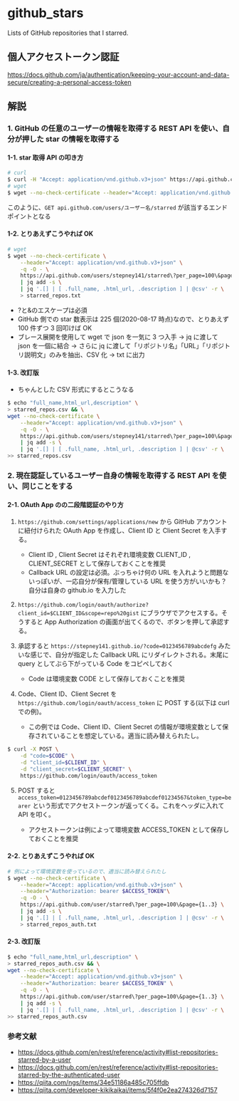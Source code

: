 # github_stars

Lists of GitHub repositories that I starred.

## 個人アクセストークン認証

https://docs.github.com/ja/authentication/keeping-your-account-and-data-secure/creating-a-personal-access-token

## 解説

### 1. GitHub の任意のユーザーの情報を取得する REST API を使い、自分が押した star の情報を取得する

#### 1-1. star 取得 API の叩き方

```bash
# curl
$ curl -H "Accept: application/vnd.github.v3+json" https://api.github.com/users/stepney141/starred
# wget
$ wget --no-check-certificate --header="Accept: application/vnd.github.v3+json" -q -O - https://api.github.com/users/stepney141/starred
```

このように、`GET api.github.com/users/ユーザー名/starred` が該当するエンドポイントとなる

#### 1-2. とりあえずこうやれば OK

```bash
# wget
$ wget --no-check-certificate \
    --header="Accept: application/vnd.github.v3+json" \
    -q -O - \
    https://api.github.com/users/stepney141/starred\?per_page=100\&page={1..3} \
    | jq add -s \
    | jq '.[] | [ .full_name, .html_url, .description ] | @csv' -r \
    > starred_repos.txt
```

- ?と&のエスケープは必須
- GitHub 側での star 数表示は 225 個(2020-08-17 時点)なので、とりあえず 100 件ずつ 3 回叩けば OK
- ブレース展開を使用して wget で json を一気に 3 つ入手 -> jq に渡して json を一個に結合 -> さらに jq に渡して「リポジトリ名」「URL」「リポジトリ説明文」のみを抽出、CSV 化 -> txt に出力

#### 1-3. 改訂版

- ちゃんとした CSV 形式にするとこうなる

```bash
$ echo "full_name,html_url,description" \
> starred_repos.csv && \
wget --no-check-certificate \
    --header="Accept: application/vnd.github.v3+json" \
    -q -O - \
    https://api.github.com/users/stepney141/starred\?per_page=100\&page={1..3} \
    | jq add -s \
    | jq '.[] | [ .full_name, .html_url, .description ] | @csv' -r \
>> starred_repos.csv
```

### 2. 現在認証しているユーザー自身の情報を取得する REST API を使い、同じことをする

#### 2-1. OAuth App のの二段階認証のやり方

1. `https://github.com/settings/applications/new` から GitHub アカウントに紐付けられた OAuth App を作成し、Client ID と Client Secret を入手する。

   - Client ID , Client Secret はそれぞれ環境変数 CLIENT_ID , CLIENT_SECRET として保存しておくことを推奨
   - Callback URL の設定は必須。ぶっちゃけ何の URL を入れようと問題ないっぽいが、一応自分が保有/管理している URL を使う方がいいかも？ 自分は自身の github.io を入力した

2. `https://github.com/login/oauth/authorize?client_id=$CLIENT_ID&scope=repo%20gist` にブラウザでアクセスする。そうすると App Authorization の画面が出てくるので、ボタンを押して承認する。

3. 承認すると `https://stepney141.github.io/?code=0123456789abcdefg` みたいな感じで、自分が指定した Callback URL にリダイレクトされる。末尾に query としてぶら下がっている Code をコピペしておく

   - Code は環境変数 CODE として保存しておくことを推奨

4. Code、Client ID、Client Secret を `https://github.com/login/oauth/access_token` に POST する(以下は curl での例)。

   - この例では Code、Client ID、Client Secret の情報が環境変数として保存されていることを想定している。適当に読み替えられたし。

```bash
$ curl -X POST \
    -d "code=$CODE" \
    -d "client_id=$CLIENT_ID" \
    -d "client_secret=$CLIENT_SECRET" \
    https://github.com/login/oauth/access_token
```

5. POST すると `access_token=0123456789abcdef0123456789abcdef01234567&token_type=bearer` という形式でアクセストークンが返ってくる。これをヘッダに入れて API を叩く。

   - アクセストークンは例によって環境変数 ACCESS_TOKEN として保存しておくことを推奨

#### 2-2. とりあえずこうやれば OK

```bash
# 例によって環境変数を使っているので、適当に読み替えられたし
$ wget --no-check-certificate \
    --header="Accept: application/vnd.github.v3+json" \
    --header="Authorization: bearer $ACCESS_TOKEN"\
    -q -O - \
    https://api.github.com/user/starred\?per_page=100\&page={1..3} \
    | jq add -s \
    | jq '.[] | [ .full_name, .html_url, .description ] | @csv' -r \
    > starred_repos_auth.txt
```

#### 2-3. 改訂版

```bash
$ echo "full_name,html_url,description" \
> starred_repos_auth.csv && \
wget --no-check-certificate \
    --header="Accept: application/vnd.github.v3+json" \
    --header="Authorization: bearer $ACCESS_TOKEN" \
    -q -O - \
    https://api.github.com/user/starred\?per_page=100\&page={1..3} \
    | jq add -s \
    | jq '.[] | [ .full_name, .html_url, .description ] | @csv' -r \
>> starred_repos_auth.csv
```

### 参考文献

- https://docs.github.com/en/rest/reference/activity#list-repositories-starred-by-a-user
- https://docs.github.com/en/rest/reference/activity#list-repositories-starred-by-the-authenticated-user
- https://qiita.com/ngs/items/34e51186a485c705ffdb
- https://qiita.com/developer-kikikaikai/items/5f4f0e2ea274326d7157
